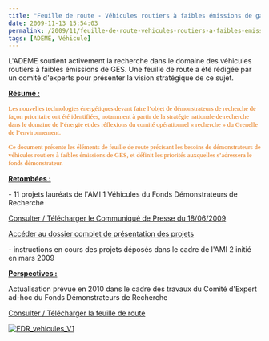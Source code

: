 ```yaml
---
title: "Feuille de route - Véhicules routiers à faibles émissions de gaz à effet de serre"
date: 2009-11-13 15:54:03
permalink: /2009/11/feuille-de-route-vehicules-routiers-a-faibles-emissions-de-gaz-a-effet-de-serre-v1-2008.html
tags: [ADEME, Véhicule]
---
```


<p><span style="text-decoration: none">L'ADEME soutient activement la recherche dans le domaine des véhicules routiers à faibles émissions de GES. Une feuille de route a été rédigée par un comité d'experts pour présenter la vision stratégique de ce sujet.</span></p> <p><span style="text-decoration: underline"><strong>Résumé :</strong> </span></p><font color="#e6730a" face="Caecilia-Bold" size="2"><font color="#e6730a" size="2"><font color="#e6730a" size="2"><span> <p>Les nouvelles technologies énergétiques devant faire l’objet de démonstrateurs de recherche de façon prioritaire ont été identifiées, notamment à partir de la stratégie nationale de recherche dans le domaine de l’énergie et des réflexions du comité opérationnel « recherche » du Grenelle de l’environnement.</p> <p></p> <p></p></span><span><span>Ce document présente les éléments de feuille de route précisant les besoins de démonstrateurs de véhicules routiers à faibles émissions de GES, et définit les priorités auxquelles s’adressera le fonds démonstrateur.</span></span></font></font></font> <p><span style="text-decoration: underline"><strong>Retombées :</strong></span></p> <p>- 11 projets lauréats de l'AMI 1 Véhicules du Fonds Démonstrateurs de Recherche</p> <p><a href="http://www.ademe.fr/?name=F4E99BA157AA33F982086AE9961750221245331546448.pdf" target="_blank">Consulter / Télécharger le Communiqué de Presse du 18/06/2009</a></p> <p><a href="http://www2.ademe.fr/servlet/getDoc?cid=96&m=3&id=62164&ref=23117&p1=B" target="_blank">Accéder au dossier complet de présentation des projets</a></p> <p>- instructions en cours des projets déposés dans le cadre de l'AMI 2 initié en mars 2009</p> <p><span style="text-decoration: underline"><strong>Perspectives :</strong></span></p> <p>Actualisation prévue en 2010 dans le cadre des travaux du Comité d'Expert ad-hoc du Fonds Démonstrateurs de Recherche</p><a href="http://www.ademe.fr/?name=4AC719E66CDA4B8A3F4566C8BA30E1711249463405594.pdf" target="_blank">Consulter / Télécharger la feuille de route</a><br /> <p><a href="https://gabrielplassat.github.io/transportsdufutur/wp-content/uploads/sites/6/old/6a0120a66d2ad4970b0120a693e2f6970b-pi.gif"><img alt="FDR_vehicules_V1" border="0" class="asset asset-image at-xid-6a0120a66d2ad4970b0120a693e2f6970b " src="/wp-content/uploads/sites/6/old/6a0120a66d2ad4970b0120a693e2f6970b-800wi.gif" title="FDR_vehicules_V1" /></a> </p>
